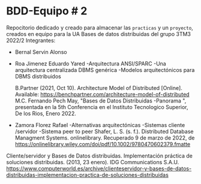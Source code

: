 # BDD-Equipo # 2
Repocitorio dedicado y creado para almacenar las `practicas` y un `proyecto`, creados en equipo para la UA Bases de datos distribuidas del grupo 3TM3 2022/2
Integrantes:
  * Bernal Servin Alonso
  * Roa Jimenez Eduardo Yared
    -Arquitectura ANSI/SPARC
    -Una arquitectura centralizada DBMS genérica 
    -Modelos arquitectónicos para DBMS distribuidos
    
    B.Partner (2021, Oct 10). Architecture Model of Distributed [Online]. Available: https://benchpartner.com/architecture-model-of-distributed
    M.C. Fernando Pech May, "Bases de Datos Distribuidas -Panorama ", presentada en la 5th Conferencia en el  Instituto Tecnologico Superior, De los Rios, Enero 2022.
    
  * Zamora Florez Rafael
    -Alternativas arquitectónicas
    -Sistemas cliente /servidor
    -Sistema peer to peer
 Shafer, L. S. (s. f.). Distributed Database Managment Systems. onlinelibrary. Recuperado 9 de marzo de 2022, de https://onlinelibrary.wiley.com/doi/pdf/10.1002/9780470602379.fmatte

Cliente/servidor y Bases de Datos distribuidas. Implementación práctica de soluciones distribuidas. (2013, 23 enero). IDG Communications S.A.U. https://www.computerworld.es/archive/clienteservidor-y-bases-de-datos-distribuidas-implementacion-practica-de-soluciones-distribuidas
